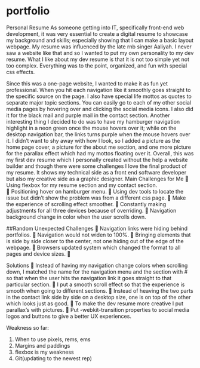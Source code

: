 # portfolio

Personal Resume
As someone getting into IT, specifically front-end web development, it was very essential to create a digital resume to showcase my background and skills; especially showing that I can make a basic layout webpage. My resume was influenced by the late rnb singer Aaliyah. I never saw a website like that and so I wanted to put my own personality to my dev resume.  What I like about my dev resume is that it is not too simple yet not too complex.  Everything was to the point, organized, and fun with special css effects.

Since this was a one-page website, I wanted to make it as fun yet professional.  When you hit each navigation like it smoothly goes straight to the specific source on the page.  I also have special life mottos as quotes to separate major topic sections. You can easily go to each of my other social media pages by hovering over and clicking the social media icons. I also did it for the black mail and purple mail in the contact section.  Another interesting thing I decided to do was to have my hamburger navigation highlight in a neon green once the mouse hovers over it; while on the desktop navigation bar, the links turns purple when the mouse hovers over it.  I didn’t want to shy away with how I look, so I added a picture as the home page cover, a picture for the about me section, and one more picture for the parallax effect which had my mottos floating over it.
Overall, this was my first dev resume which I personally created without the help a website builder and though there were some challenges I love the final product of my resume. It shows my technical side as a front end software developer but also my creative side as a graphic designer.
Main Challenges for Me
	Using flexbox for my resume section and my contact section.  
	Positioning hover on hamburger menu. 
	Using dev tools to locate the issue but didn’t show the problem was from a different css page.
	Make the experience of scrolling effect smoother.
	Constantly making adjustments for all three devices because of overriding.
	Navigation background change in color when the user scrolls down.

##Random Unexpected Challenges
	Navigation links were hiding behind portfolios. 
	Navigation would not widen to 100%. 
	Bringing elements that is side by side closer to the center, not one hiding out of the edge of the webpage.
	Browsers updated system which changed the format to all pages and device sizes.
	

Solutions
	Instead of having my navigation change colors when scrolling down, I matched the name for the navigation menu and the section with # so that when the user hits the navigation link it goes straight to that particular section.
	I put a smooth scroll effect so that the experience is smooth when going to different sections.
	Instead of heaving the two parts in the contact link side by side on a desktop size, one is on top of the other which looks just as good.
	To make the dev resume more creative I put parallax’s with pictures.
	Put -webkit-transition properties to social media logos and buttons to give a better UX experiences.

Weakness so far:
1.	When to use pixels, rems, ems
2.	Margins and paddings
3.	flexbox is my weakness
4.	Git(updating to the newest rep)






